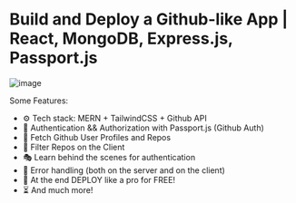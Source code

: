 # Build and Deploy a Github-like App | React, MongoDB, Express.js, Passport.js
![image](https://github.com/ritika21-code/GitMonitor/assets/83175713/76f74e77-62ed-44b3-80cd-5041c6ecf7ab)


Some Features:

-   ⚙️ Tech stack: MERN + TailwindCSS + Github API
-   🔑 Authentication && Authorization with Passport.js (Github Auth)
-   👾 Fetch Github User Profiles and Repos
-   🚀 Filter Repos on the Client
-   🎭 Learn behind the scenes for authentication
-   🐛 Error handling (both on the server and on the client)
-   🎃 At the end DEPLOY like a pro for FREE!
-   ⏳ And much more!


```

